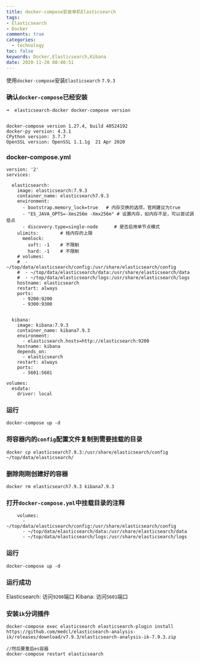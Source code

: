 ```yaml
---
title: docker-compose安装单机Elasticsearch
tags: 
- Elasticsearch
- Docker
comments: true
categories: 
  - technology
toc: false
keywords: Docker,Elasticsearch,Kibana
date: 2020-11-20 08:40:51
---
```


使用`docker-compose`安装`Elasticsearch` `7.9.3`


### 确认`docker-compose`已经安装

```
➜  elasticsearch-docker docker-compose version


docker-compose version 1.27.4, build 40524192
docker-py version: 4.3.1
CPython version: 3.7.7
OpenSSL version: OpenSSL 1.1.1g  21 Apr 2020

```
### docker-compose.yml
```
version: '2'
services:

  elasticsearch:
    image: elasticsearch:7.9.3
    container_name: elasticsearch7.9.3
    environment:
      - bootstrap.memory_lock=true   # 内存交换的选项，官网建议为true
      - "ES_JAVA_OPTS=-Xms256m -Xmx256m" # 设置内存，如内存不足，可以尝试调低点
      - discovery.type=single-node      # 是否启用单节点模式
    ulimits:        # 栈内存的上限
      memlock:
        soft: -1    # 不限制
        hard: -1    # 不限制
    # volumes:
    #  - ~/top/data/elasticsearch/config:/usr/share/elasticsearch/config
    #  - ~/top/data/elasticsearch/data:/usr/share/elasticsearch/data
    #  - ~/top/data/elasticsearch/logs:/usr/share/elasticsearch/logs
    hostname: elasticsearch
    restart: always
    ports:
      - 9200:9200
      - 9300:9300


  kibana:
    image: kibana:7.9.3
    container_name: kibana7.9.3
    environment:
      - elasticsearch.hosts=http://elasticsearch:9200
    hostname: kibana
    depends_on:
      - elasticsearch
    restart: always
    ports:
      - 5601:5601

volumes:
  esdata:
    driver: local
```

### 运行

```
docker-compose up -d
```

### 将容器内的`config`配置文件复制到需要挂载的目录
```
docker cp elasticsearch7.9.3:/usr/share/elasticsearch/config ~/top/data/elasticsearch/

```

### 删除刚刚创建好的容器

```
docker rm elasticsearch7.9.3 kibana7.9.3
```

### 打开`docker-compose.yml`中挂载目录的注释

```
    volumes:
      - ~/top/data/elasticsearch/config:/usr/share/elasticsearch/config
      - ~/top/data/elasticsearch/data:/usr/share/elasticsearch/data
      - ~/top/data/elasticsearch/logs:/usr/share/elasticsearch/logs
```

### 运行

```
docker-compose up -d
```

### 运行成功

Elasticsearch: 访问`9200`端口
Kibana: 访问`5601`端口


### 安装`ik`分词插件
```
docker-compose exec elasticsearch elasticsearch-plugin install https://github.com/medcl/elasticsearch-analysis-ik/releases/download/v7.9.3/elasticsearch-analysis-ik-7.9.3.zip

//然后要重启es容器
docker-compose restart elasticsearch
```



